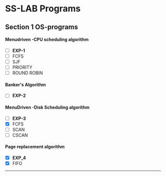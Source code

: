 # SS-LAB Programs

## Section 1 OS-programs

 #### Menudriven -CPU scheduling algorithm
- [ ] **EXP-1**
- [ ] FCFS
- [ ] SJF
- [ ] PRIORITY
- [ ] ROUND ROBIN
#### Banker's Algorithm
- [ ] **EXP-2**
#### MenuDriven -Disk Scheduling algorithm
- [ ] **EXP-3**
- [x] FCFS
- [ ] SCAN
- [ ] CSCAN
 #### Page replacement algorithm
 - [x] **EXP_4**
 - [x] FIFO
 ------------------------------------------------------------------   
  
